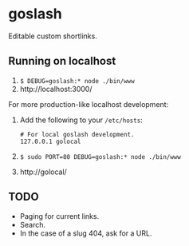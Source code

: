 # goslash

Editable custom shortlinks.

## Running on localhost

1. `$ DEBUG=goslash:* node ./bin/www`
2. http://localhost:3000/

For more production-like localhost development:

1. Add the following to your `/etc/hosts`:

   ```
   # For local goslash development.
   127.0.0.1 golocal
   ```

2. `$ sudo PORT=80 DEBUG=goslash:* node ./bin/www`
3. http://golocal/

## TODO

* Paging for current links.
* Search.
* In the case of a slug 404, ask for a URL.
